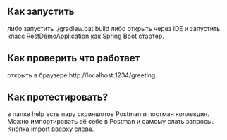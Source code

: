 ## Как запустить
либо запустить ./gradlew.bat build 
либо открыть через IDE и запустить класс RestDemoApplication как Spring Boot стартер.
## Как проверить что работает
открыть в браузере http://localhost:1234/greeting
## Как протестировать?
в папке help есть пару скриншотов Postman и постман коллекция.
Можно импортировать её себе в Postman и самому слать запросы. Кнопка import вверху слева.
